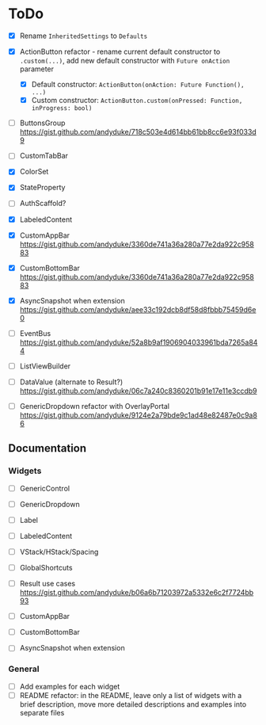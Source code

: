 
# ToDo

- [x] Rename `InheritedSettings` to `Defaults`
- [x] ActionButton refactor - rename current default constructor to `.custom(...)`, add new default constructor with `Future onAction` parameter
  - [x] Default constructor: `ActionButton(onAction: Future Function(), ...)`
  - [x] Custom constructor: `ActionButton.custom(onPressed: Function, inProgress: bool)`
- [ ] ButtonsGroup https://gist.github.com/andyduke/718c503e4d614bb61bb8cc6e93f033d9
- [ ] CustomTabBar
- [x] ColorSet
- [x] StateProperty
- [ ] AuthScaffold?
- [x] LabeledContent
- [x] CustomAppBar https://gist.github.com/andyduke/3360de741a36a280a77e2da922c95883
- [x] CustomBottomBar https://gist.github.com/andyduke/3360de741a36a280a77e2da922c95883
- [x] AsyncSnapshot when extension https://gist.github.com/andyduke/aee33c192dcb8df58d8fbbb75459d6e0
- [ ] EventBus https://gist.github.com/andyduke/52a8b9af1906904033961bda7265a844
- [ ] ListViewBuilder
- [ ] DataValue (alternate to Result?) https://gist.github.com/andyduke/06c7a240c8360201b91e17e11e3ccdb9

- [ ] GenericDropdown refactor with OverlayPortal https://gist.github.com/andyduke/9124e2a79bde9c1ad48e82487e0c9a86


## Documentation

### Widgets

- [ ] GenericControl
- [ ] GenericDropdown
- [ ] Label
- [ ] LabeledContent
- [ ] VStack/HStack/Spacing
- [ ] GlobalShortcuts
- [ ] Result use cases https://gist.github.com/andyduke/b06a6b71203972a5332e6c2f7724bb93
- [ ] CustomAppBar
- [ ] CustomBottomBar
- [ ] AsyncSnapshot when extension


### General

- [ ] Add examples for each widget
- [ ] README refactor:
      in the README, leave only a list of widgets with a brief description, move more detailed descriptions and examples into separate files
